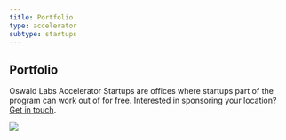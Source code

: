 ```yaml
---
title: Portfolio
type: accelerator
subtype: startups
---
```


<section class="hero pb-5 big-image">
    <div class="container">
        <div class="row">
            <div class="col-md-6">
				<h1>Portfolio</h1>
				<p class="intro-para">Oswald Labs Accelerator Startups are offices where startups part of the program can work out of for free. Interested in sponsoring your location? <a href="/contact/?department=Accelerator">Get in touch</a>.</p>
			</div>
            <div class="col-md-6 text-right">
                <img role="presentation" src="/images/illustrations/Startups.svg">
            </div>
        </div>
    </div>
</section>
